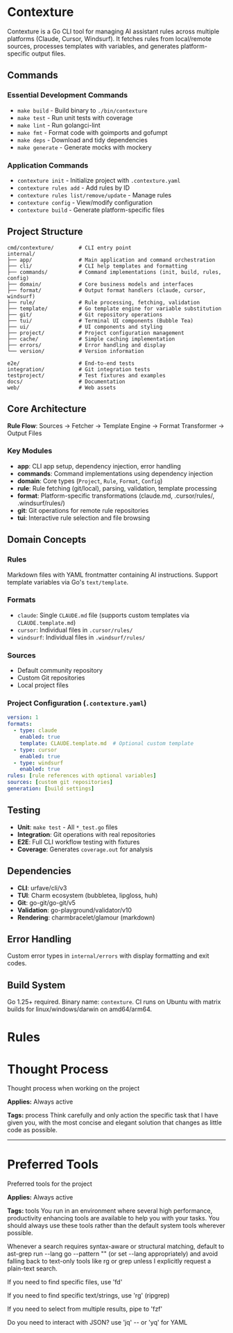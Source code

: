 # Contexture

Contexture is a Go CLI tool for managing AI assistant rules across multiple platforms (Claude, Cursor, Windsurf). It fetches rules from local/remote sources, processes templates with variables, and generates platform-specific output files.

## Commands

### Essential Development Commands
- `make build` - Build binary to `./bin/contexture`
- `make test` - Run unit tests with coverage
- `make lint` - Run golangci-lint
- `make fmt` - Format code with goimports and gofumpt
- `make deps` - Download and tidy dependencies
- `make generate` - Generate mocks with mockery

### Application Commands
- `contexture init` - Initialize project with `.contexture.yaml`
- `contexture rules add` - Add rules by ID
- `contexture rules list/remove/update` - Manage rules
- `contexture config` - View/modify configuration
- `contexture build` - Generate platform-specific files

## Project Structure

```
cmd/contexture/        # CLI entry point
internal/
├── app/               # Main application and command orchestration
├── cli/               # CLI help templates and formatting
├── commands/          # Command implementations (init, build, rules, config)
├── domain/            # Core business models and interfaces
├── format/            # Output format handlers (claude, cursor, windsurf)
├── rule/              # Rule processing, fetching, validation
├── template/          # Go template engine for variable substitution
├── git/               # Git repository operations
├── tui/               # Terminal UI components (Bubble Tea)
├── ui/                # UI components and styling
├── project/           # Project configuration management
├── cache/             # Simple caching implementation
├── errors/            # Error handling and display
└── version/           # Version information

e2e/                   # End-to-end tests
integration/           # Git integration tests
testproject/           # Test fixtures and examples
docs/                  # Documentation
web/                   # Web assets
```

## Core Architecture

**Rule Flow**: Sources → Fetcher → Template Engine → Format Transformer → Output Files

### Key Modules

- **app**: CLI app setup, dependency injection, error handling
- **commands**: Command implementations using dependency injection
- **domain**: Core types (`Project`, `Rule`, `Format`, `Config`)
- **rule**: Rule fetching (git/local), parsing, validation, template processing
- **format**: Platform-specific transformations (claude.md, .cursor/rules/, .windsurf/rules/)
- **git**: Git operations for remote rule repositories
- **tui**: Interactive rule selection and file browsing

## Domain Concepts

### Rules
Markdown files with YAML frontmatter containing AI instructions. Support template variables via Go's `text/template`.

### Formats
- `claude`: Single `CLAUDE.md` file (supports custom templates via `CLAUDE.template.md`)
- `cursor`: Individual files in `.cursor/rules/`
- `windsurf`: Individual files in `.windsurf/rules/`

### Sources
- Default community repository
- Custom Git repositories
- Local project files

### Project Configuration (`.contexture.yaml`)
```yaml
version: 1
formats: 
  - type: claude
    enabled: true
    template: CLAUDE.template.md  # Optional custom template
  - type: cursor
    enabled: true
  - type: windsurf
    enabled: true
rules: [rule references with optional variables]
sources: [custom git repositories]
generation: [build settings]
```

## Testing

- **Unit**: `make test` - All `*_test.go` files
- **Integration**: Git operations with real repositories
- **E2E**: Full CLI workflow testing with fixtures
- **Coverage**: Generates `coverage.out` for analysis

## Dependencies

- **CLI**: urfave/cli/v3
- **TUI**: Charm ecosystem (bubbletea, lipgloss, huh)
- **Git**: go-git/go-git/v5
- **Validation**: go-playground/validator/v10
- **Rendering**: charmbracelet/glamour (markdown)

## Error Handling

Custom error types in `internal/errors` with display formatting and exit codes.

## Build System

Go 1.25+ required. Binary name: `contexture`. CI runs on Ubuntu with matrix builds for linux/windows/darwin on amd64/arm64.

# Rules

# Thought Process

Thought process when working on the project

**Applies:** Always active


**Tags:** process
Think carefully and only action the specific task that I have given you, with the most concise and elegant solution that changes as little code as possible.

<!-- id: [contexture(local):think] -->

---

# Preferred Tools

Preferred tools for the project

**Applies:** Always active


**Tags:** tools
You run in an environment where several high performance, productivity enhancing tools are available to help you with your tasks. You should always use these tools rather than the default system tools wherever possible.

Whenever a search requires syntax-aware or structural matching, default to ast-grep run --lang go --pattern "<pattern>" (or set --lang appropriately) and avoid falling back to text-only tools like rg or grep unless I explicitly request a plain-text search.

If you need to find specific files, use 'fd'

If you need to find specific text/strings, use 'rg' (ripgrep)

If you need to select from multiple results, pipe to 'fzf'

Do you need to interact with JSON? use 'jq' -- or 'yq' for YAML

<!-- id: [contexture(local):tools] -->
